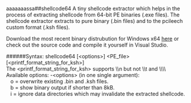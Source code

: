 aaaaaaassa##shellcode64
A tiny shellcode extractor which helps in the process of extracting shellcode from 64-bit PE binaries (.exe files). The shellcode extractor extracts to pure binary (.bin files) and to the pcileech custom format (.ksh files).

Download the most recent binary distrubution for Windows x64 [here](https://github.com/ufrisk/shellcode64/raw/master/Releases/shellcode64_v1_0_0.zip) or check out the source code and compile it yourself in Visual Studio.

######Syntax:
shellcode64 [&lt;options&gt;] &lt;PE_file&gt; [&lt;printf_format_string_for_ksh&gt;]<br>
The &lt;printf_format_string_for_ksh&gt; supports \\\\n but not \\\\t and \\\\\\\\<br>
Available options: -&lt;options&gt; (in one single argument):<br>
&nbsp;&nbsp;&nbsp;o = overwrite existing .bin and .ksh files. <br>
&nbsp;&nbsp;&nbsp;b = show binary output if shorter than 8kB.<br>
&nbsp;&nbsp;&nbsp;i = ignore data directories which may invalidate the extracted shellcode.<br>
